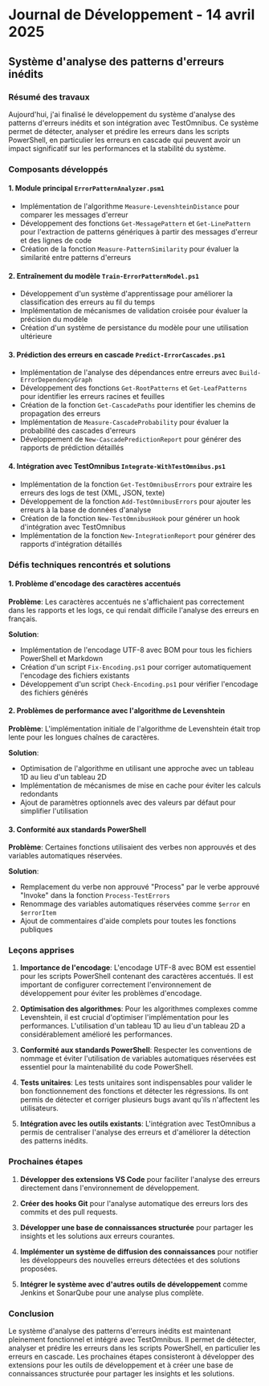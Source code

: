 # Journal de Développement - 14 avril 2025
## Système d'analyse des patterns d'erreurs inédits

### Résumé des travaux
Aujourd'hui, j'ai finalisé le développement du système d'analyse des patterns d'erreurs inédits et son intégration avec TestOmnibus. Ce système permet de détecter, analyser et prédire les erreurs dans les scripts PowerShell, en particulier les erreurs en cascade qui peuvent avoir un impact significatif sur les performances et la stabilité du système.

### Composants développés

#### 1. Module principal `ErrorPatternAnalyzer.psm1`
- Implémentation de l'algorithme `Measure-LevenshteinDistance` pour comparer les messages d'erreur
- Développement des fonctions `Get-MessagePattern` et `Get-LinePattern` pour l'extraction de patterns génériques à partir des messages d'erreur et des lignes de code
- Création de la fonction `Measure-PatternSimilarity` pour évaluer la similarité entre patterns d'erreurs

#### 2. Entraînement du modèle `Train-ErrorPatternModel.ps1`
- Développement d'un système d'apprentissage pour améliorer la classification des erreurs au fil du temps
- Implémentation de mécanismes de validation croisée pour évaluer la précision du modèle
- Création d'un système de persistance du modèle pour une utilisation ultérieure

#### 3. Prédiction des erreurs en cascade `Predict-ErrorCascades.ps1`
- Implémentation de l'analyse des dépendances entre erreurs avec `Build-ErrorDependencyGraph`
- Développement des fonctions `Get-RootPatterns` et `Get-LeafPatterns` pour identifier les erreurs racines et feuilles
- Création de la fonction `Get-CascadePaths` pour identifier les chemins de propagation des erreurs
- Implémentation de `Measure-CascadeProbability` pour évaluer la probabilité des cascades d'erreurs
- Développement de `New-CascadePredictionReport` pour générer des rapports de prédiction détaillés

#### 4. Intégration avec TestOmnibus `Integrate-WithTestOmnibus.ps1`
- Implémentation de la fonction `Get-TestOmnibusErrors` pour extraire les erreurs des logs de test (XML, JSON, texte)
- Développement de la fonction `Add-TestOmnibusErrors` pour ajouter les erreurs à la base de données d'analyse
- Création de la fonction `New-TestOmnibusHook` pour générer un hook d'intégration avec TestOmnibus
- Implémentation de la fonction `New-IntegrationReport` pour générer des rapports d'intégration détaillés

### Défis techniques rencontrés et solutions

#### 1. Problème d'encodage des caractères accentués
**Problème**: Les caractères accentués ne s'affichaient pas correctement dans les rapports et les logs, ce qui rendait difficile l'analyse des erreurs en français.

**Solution**: 
- Implémentation de l'encodage UTF-8 avec BOM pour tous les fichiers PowerShell et Markdown
- Création d'un script `Fix-Encoding.ps1` pour corriger automatiquement l'encodage des fichiers existants
- Développement d'un script `Check-Encoding.ps1` pour vérifier l'encodage des fichiers générés

#### 2. Problèmes de performance avec l'algorithme de Levenshtein
**Problème**: L'implémentation initiale de l'algorithme de Levenshtein était trop lente pour les longues chaînes de caractères.

**Solution**:
- Optimisation de l'algorithme en utilisant une approche avec un tableau 1D au lieu d'un tableau 2D
- Implémentation de mécanismes de mise en cache pour éviter les calculs redondants
- Ajout de paramètres optionnels avec des valeurs par défaut pour simplifier l'utilisation

#### 3. Conformité aux standards PowerShell
**Problème**: Certaines fonctions utilisaient des verbes non approuvés et des variables automatiques réservées.

**Solution**:
- Remplacement du verbe non approuvé "Process" par le verbe approuvé "Invoke" dans la fonction `Process-TestErrors`
- Renommage des variables automatiques réservées comme `$error` en `$errorItem`
- Ajout de commentaires d'aide complets pour toutes les fonctions publiques

### Leçons apprises

1. **Importance de l'encodage**: L'encodage UTF-8 avec BOM est essentiel pour les scripts PowerShell contenant des caractères accentués. Il est important de configurer correctement l'environnement de développement pour éviter les problèmes d'encodage.

2. **Optimisation des algorithmes**: Pour les algorithmes complexes comme Levenshtein, il est crucial d'optimiser l'implémentation pour les performances. L'utilisation d'un tableau 1D au lieu d'un tableau 2D a considérablement amélioré les performances.

3. **Conformité aux standards PowerShell**: Respecter les conventions de nommage et éviter l'utilisation de variables automatiques réservées est essentiel pour la maintenabilité du code PowerShell.

4. **Tests unitaires**: Les tests unitaires sont indispensables pour valider le bon fonctionnement des fonctions et détecter les régressions. Ils ont permis de détecter et corriger plusieurs bugs avant qu'ils n'affectent les utilisateurs.

5. **Intégration avec les outils existants**: L'intégration avec TestOmnibus a permis de centraliser l'analyse des erreurs et d'améliorer la détection des patterns inédits.

### Prochaines étapes

1. **Développer des extensions VS Code** pour faciliter l'analyse des erreurs directement dans l'environnement de développement.

2. **Créer des hooks Git** pour l'analyse automatique des erreurs lors des commits et des pull requests.

3. **Développer une base de connaissances structurée** pour partager les insights et les solutions aux erreurs courantes.

4. **Implémenter un système de diffusion des connaissances** pour notifier les développeurs des nouvelles erreurs détectées et des solutions proposées.

5. **Intégrer le système avec d'autres outils de développement** comme Jenkins et SonarQube pour une analyse plus complète.

### Conclusion

Le système d'analyse des patterns d'erreurs inédits est maintenant pleinement fonctionnel et intégré avec TestOmnibus. Il permet de détecter, analyser et prédire les erreurs dans les scripts PowerShell, en particulier les erreurs en cascade. Les prochaines étapes consisteront à développer des extensions pour les outils de développement et à créer une base de connaissances structurée pour partager les insights et les solutions.
